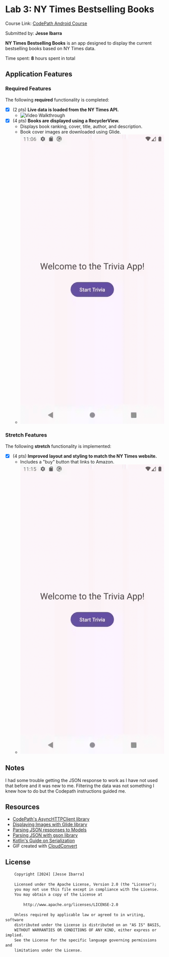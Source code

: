 # Lab 3: NY Times Bestselling Books

Course Link: [CodePath Android Course](https://courses.codepath.org/courses/and102/unit/3#!labs)

Submitted by: **Jesse Ibarra**

**NY Times Bestselling Books** is an app designed to display the current bestselling books based on NY Times data.

Time spent: **8** hours spent in total 

## Application Features

### Required Features

The following **required** functionality is completed:

- [X] (2 pts) **Live data is loaded from the NY Times API.**
    - <img src='Assets/Requirement_1.gif' title='Video Walkthrough' width='' alt='Video Walkthrough' />
- [X] (4 pts) **Books are displayed using a RecyclerView.**
    - Displays book ranking, cover, title, author, and description.
    - Book cover images are downloaded using Glide.
    - <img src='Assets/Requirement_2.gif' title='Video Walkthrough' width='' alt='Video Walkthrough' />

### Stretch Features

The following **stretch** functionality is implemented:

- [X] (4 pts) **Improved layout and styling to match the NY Times website.**
    - Includes a "buy" button that links to Amazon.
    - <img src='Assets/Requirement_3.gif' title='Video Walkthrough' width='' alt='Video Walkthrough' />
## Notes

I had some trouble getting the JSON response to work as I have not used that before and it
was new to me. Filtering the data was not something I knew how to do but the Codepath 
instructions guided me.

## Resources

- [CodePath's AsyncHTTPClient library](https://guides.codepath.org/android/Using-CodePath-Async-Http-Client)
- [Displaying Images with Glide library](https://guides.codepath.org/android/Displaying-Images-with-the-Glide-Library)
- [Parsing JSON responses to Models](https://guides.codepath.org/android/converting-json-to-models)
- [Parsing JSON with gson library](https://guides.codepath.org/android/Leveraging-the-Gson-Library#parsing-the-response)
- [Kotlin's Guide on Serialization](https://kotlinlang.org/docs/serialization.html)
- GIF created with [CloudConvert](https://cloudconvert.com/)

## License

```plaintext
    Copyright [2024] [Jesse Ibarra]

    Licensed under the Apache License, Version 2.0 (the "License");
    you may not use this file except in compliance with the License.
    You may obtain a copy of the License at

        http://www.apache.org/licenses/LICENSE-2.0

    Unless required by applicable law or agreed to in writing, software
    distributed under the License is distributed on an "AS IS" BASIS,
    WITHOUT WARRANTIES OR CONDITIONS OF ANY KIND, either express or implied.
    See the License for the specific language governing permissions and
    limitations under the License.